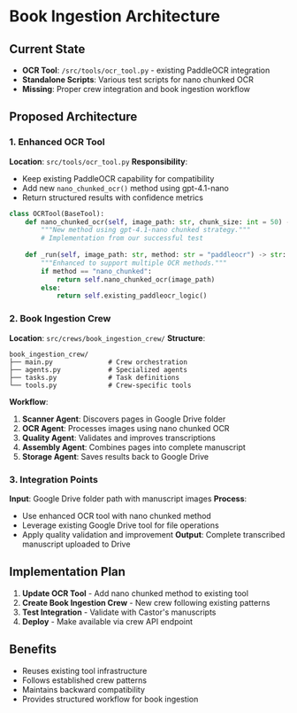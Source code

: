 # Book Ingestion Architecture

## Current State
- **OCR Tool**: `/src/tools/ocr_tool.py` - existing PaddleOCR integration
- **Standalone Scripts**: Various test scripts for nano chunked OCR
- **Missing**: Proper crew integration and book ingestion workflow

## Proposed Architecture

### 1. Enhanced OCR Tool
**Location**: `src/tools/ocr_tool.py`
**Responsibility**: 
- Keep existing PaddleOCR capability for compatibility
- Add new `nano_chunked_ocr()` method using gpt-4.1-nano
- Return structured results with confidence metrics

```python
class OCRTool(BaseTool):
    def nano_chunked_ocr(self, image_path: str, chunk_size: int = 50) -> dict:
        """New method using gpt-4.1-nano chunked strategy."""
        # Implementation from our successful test
        
    def _run(self, image_path: str, method: str = "paddleocr") -> str:
        """Enhanced to support multiple OCR methods."""
        if method == "nano_chunked":
            return self.nano_chunked_ocr(image_path)
        else:
            return self.existing_paddleocr_logic()
```

### 2. Book Ingestion Crew
**Location**: `src/crews/book_ingestion_crew/`
**Structure**:
```
book_ingestion_crew/
├── main.py              # Crew orchestration
├── agents.py            # Specialized agents
├── tasks.py             # Task definitions
└── tools.py             # Crew-specific tools
```

**Workflow**:
1. **Scanner Agent**: Discovers pages in Google Drive folder
2. **OCR Agent**: Processes images using nano chunked OCR
3. **Quality Agent**: Validates and improves transcriptions
4. **Assembly Agent**: Combines pages into complete manuscript
5. **Storage Agent**: Saves results back to Google Drive

### 3. Integration Points

**Input**: Google Drive folder path with manuscript images
**Process**: 
- Use enhanced OCR tool with nano chunked method
- Leverage existing Google Drive tool for file operations
- Apply quality validation and improvement
**Output**: Complete transcribed manuscript uploaded to Drive

## Implementation Plan

1. **Update OCR Tool** - Add nano chunked method to existing tool
2. **Create Book Ingestion Crew** - New crew following existing patterns
3. **Test Integration** - Validate with Castor's manuscripts
4. **Deploy** - Make available via crew API endpoint

## Benefits
- Reuses existing tool infrastructure
- Follows established crew patterns
- Maintains backward compatibility
- Provides structured workflow for book ingestion